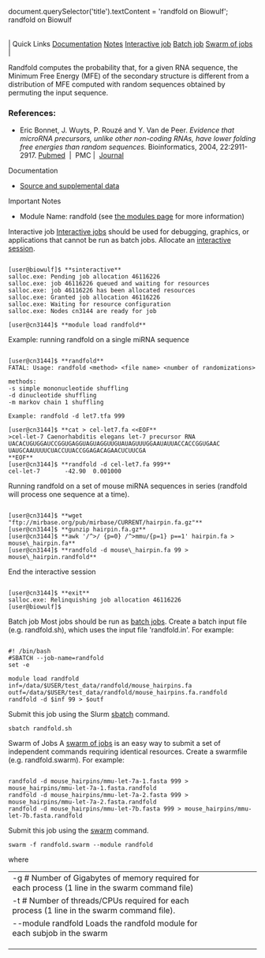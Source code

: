 

document.querySelector('title').textContent = 'randfold on Biowulf';
randfold on Biowulf


|  |
| --- |
| 
Quick Links
[Documentation](#doc)
[Notes](#notes)
[Interactive job](#int) 
[Batch job](#sbatch) 
[Swarm of jobs](#swarm) 
 |




Randfold computes the probability that, for a given RNA sequence, the
Minimum Free Energy (MFE) of the secondary structure is different from a
distribution of MFE computed with random sequences obtained by permuting
the input sequence.



### References:


* Eric Bonnet, J. Wuyts, P. Rouzé and Y. Van de Peer. *Evidence that 
 microRNA precursors, unlike other non-coding RNAs, have lower folding
 free energies than random sequences.* Bioinformatics, 2004, 
 22:2911-2917.
 [Pubmed](http://www.ncbi.nlm.nih.gov/pubmed/15217813)
  | 
 PMC | 
 [Journal](http://bioinformatics.oxfordjournals.org/content/20/17/2911.long)



Documentation
* [Source 
 and supplemental data](http://bioinformatics.psb.ugent.be/software/details/Randfold)


Important Notes
* Module Name: randfold (see [the modules page](/apps/modules.html) for more information)



Interactive job
[Interactive jobs](/docs/userguide.html#int) should be used for debugging, graphics, or applications that cannot be run as batch jobs.
Allocate an [interactive session](/docs/userguide.html#int).



```

[user@biowulf]$ **sinteractive**
salloc.exe: Pending job allocation 46116226
salloc.exe: job 46116226 queued and waiting for resources
salloc.exe: job 46116226 has been allocated resources
salloc.exe: Granted job allocation 46116226
salloc.exe: Waiting for resource configuration
salloc.exe: Nodes cn3144 are ready for job

[user@cn3144]$ **module load randfold**

```


Example: running randfold on a single miRNA sequence




```

[user@cn3144]$ **randfold**
FATAL: Usage: randfold <method> <file name> <number of randomizations>

methods:
-s simple mononucleotide shuffling
-d dinucleotide shuffling
-m markov chain 1 shuffling

Example: randfold -d let7.tfa 999

[user@cn3144]$ **cat > cel-let7.fa <<EOF**
>cel-let-7 Caenorhabditis elegans let-7 precursor RNA
UACACUGUGGAUCCGGUGAGGUAGUAGGUUGUAUAGUUUGGAAUAUUACCACCGGUGAAC
UAUGCAAUUUUCUACCUUACCGGAGACAGAACUCUUCGA
**EOF**
[user@cn3144]$ **randfold -d cel-let7.fa 999**
cel-let-7       -42.90  0.001000

```


Running randfold on a set of mouse miRNA sequences in series (randfold
will process one sequence at a time).




```

[user@cn3144]$ **wget "ftp://mirbase.org/pub/mirbase/CURRENT/hairpin.fa.gz"**
[user@cn3144]$ **gunzip hairpin.fa.gz**
[user@cn3144]$ **awk '/^>/ {p=0} /^>mmu/{p=1} p==1' hairpin.fa > mouse\_hairpin.fa**
[user@cn3144]$ **randfold -d mouse\_hairpin.fa 99 > mouse\_hairpin.randfold**

```

End the interactive session



```

[user@cn3144]$ **exit**
salloc.exe: Relinquishing job allocation 46116226
[user@biowulf]$

```


Batch job
Most jobs should be run as [batch jobs](/docs/userguide.html#submit).
Create a batch input file (e.g. randfold.sh), which uses the input file 'randfold.in'. For example:



```

#! /bin/bash
#SBATCH --job-name=randfold
set -e

module load randfold
inf=/data/$USER/test_data/randfold/mouse_hairpins.fa
outf=/data/$USER/test_data/randfold/mouse_hairpins.fa.randfold
randfold -d $inf 99 > $outf

```

Submit this job using the Slurm [sbatch](/docs/userguide.html) command.



```
sbatch randfold.sh
```

Swarm of Jobs 
A [swarm of jobs](/apps/swarm.html) is an easy way to submit a set of independent commands requiring identical resources.
Create a swarmfile (e.g. randfold.swarm). For example:



```

randfold -d mouse_hairpins/mmu-let-7a-1.fasta 999 > mouse_hairpins/mmu-let-7a-1.fasta.randfold
randfold -d mouse_hairpins/mmu-let-7a-2.fasta 999 > mouse_hairpins/mmu-let-7a-2.fasta.randfold
randfold -d mouse_hairpins/mmu-let-7b.fasta 999 > mouse_hairpins/mmu-let-7b.fasta.randfold

```

Submit this job using the [swarm](/apps/swarm.html) command.



```
swarm -f randfold.swarm --module randfold
```

where


|  |  |  |  |  |  |
| --- | --- | --- | --- | --- | --- |
| -g #  Number of Gigabytes of memory required for each process (1 line in the swarm command file)
 | -t #  Number of threads/CPUs required for each process (1 line in the swarm command file).
 | --module randfold  Loads the randfold module for each subjob in the swarm 
 | |
 | |
 | |








